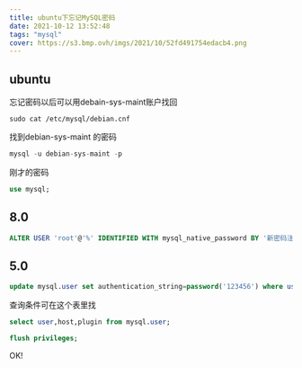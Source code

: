 ```yaml
---
title: ubuntu下忘记MySQL密码
date: 2021-10-12 13:52:48
tags: "mysql"
cover: https://s3.bmp.ovh/imgs/2021/10/52fd491754edacb4.png
---
```

## ubuntu

忘记密码以后可以用debain-sys-maint账户找回
```
sudo cat /etc/mysql/debian.cnf
```

找到debian-sys-maint 的密码

```sql
mysql -u debian-sys-maint -p
```

刚才的密码
```sql
use mysql;
```

## 8.0
```sql
ALTER USER 'root'@'%' IDENTIFIED WITH mysql_native_password BY '新密码注意包含大小写数字特殊字符不然修改不过';
```

## 5.0

```sql
update mysql.user set authentication_string=password('123456') where user='root' and Host ='localhost';
```
查询条件可在这个表里找

```sql
select user,host,plugin from mysql.user;
```
```sql
flush privileges;
```
OK!
